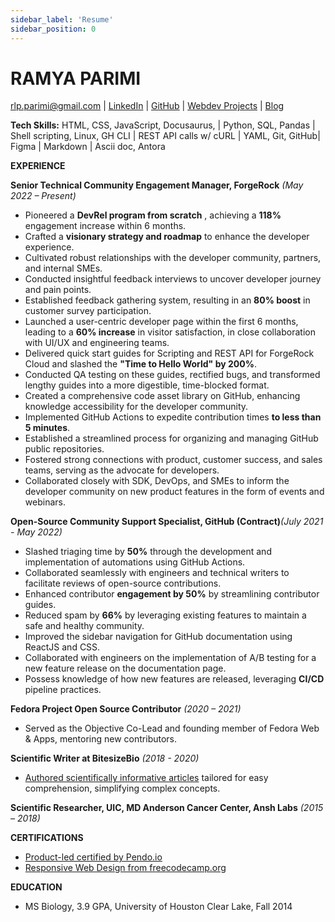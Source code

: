 ```yaml
---
sidebar_label: 'Resume'
sidebar_position: 0
---
```


# **RAMYA PARIMI**

[rlp.parimi@gmail.com](mailto:rlp.parimi@gmail.com) | [LinkedIn](https://www.linkedin.com/in/ramyaparimi/) | [GitHub](https://github.com/ramyaparimi) | [Webdev Projects](https://codepen.io/collection/ZMqrWo) | [Blog](https://medium.com/@rlp.parimi)

**Tech Skills:** HTML, CSS, JavaScript, Docusaurus, | Python, SQL, Pandas | Shell scripting, Linux, GH CLI | REST API calls w/ cURL | YAML, Git, GitHub| Figma | Markdown | Ascii doc, Antora

**EXPERIENCE**

**Senior Technical Community Engagement Manager, ForgeRock** _(May 2022 – Present)_

- Pioneered a **DevRel program from scratch** , achieving a **118%** engagement increase within 6 months.
- Crafted a **visionary strategy and roadmap** to enhance the developer experience.
- Cultivated robust relationships with the developer community, partners, and internal SMEs.
- Conducted insightful feedback interviews to uncover developer journey and pain points.
- Established feedback gathering system, resulting in an **80% boost** in customer survey participation.
- Launched a user-centric developer page within the first 6 months, leading to a **60% increase** in visitor satisfaction, in close collaboration with UI/UX and engineering teams.
- Delivered quick start guides for Scripting and REST API for ForgeRock Cloud and slashed the **"Time to Hello World" by 200%**.
- Conducted QA testing on these guides, rectified bugs, and transformed lengthy guides into a more digestible, time-blocked format.
- Created a comprehensive code asset library on GitHub, enhancing knowledge accessibility for the developer community.
- Implemented GitHub Actions to expedite contribution times **to less than 5 minutes**.
- Established a streamlined process for organizing and managing GitHub public repositories.
- Fostered strong connections with product, customer success, and sales teams, serving as the advocate for developers.
- Collaborated closely with SDK, DevOps, and SMEs to inform the developer community on new product features in the form of events and webinars.

**Open-Source Community Support Specialist, GitHub (Contract)**_(July 2021 - May 2022)_

- Slashed triaging time by **50%** through the development and implementation of automations using GitHub Actions.
- Collaborated seamlessly with engineers and technical writers to facilitate reviews of open-source contributions.
- Enhanced contributor **engagement by 50%** by streamlining contributor guides.
- Reduced spam by **66%** by leveraging existing features to maintain a safe and healthy community.
- Improved the sidebar navigation for GitHub documentation using ReactJS and CSS.
- Collaborated with engineers on the implementation of A/B testing for a new feature release on the documentation page.
- Possess knowledge of how new features are released, leveraging **CI/CD** pipeline practices.

**Fedora Project Open Source Contributor** _(2020 – 2021)_

- Served as the Objective Co-Lead and founding member of Fedora Web & Apps, mentoring new contributors.

**Scientific Writer at BitesizeBio** _(2018 - 2020)_

- [Authored scientifically informative articles](https://bitesizebio.com/profile/ramya-parimi/) tailored for easy comprehension, simplifying complex concepts.

**Scientific Researcher, UIC, MD Anderson Cancer Center, Ansh Labs** _(2015 – 2018)_

**CERTIFICATIONS**

- [Product-led certified by Pendo.io](https://www.credly.com/badges/90194f24-a4f8-44e5-8d6d-7a285c3c4cb8/linked_in_profile)
- [Responsive Web Design from freecodecamp.org](https://www.freecodecamp.org/certification/ramyaparimi/responsive-web-design)

**EDUCATION**

- MS Biology, 3.9 GPA, University of Houston Clear Lake, Fall 2014